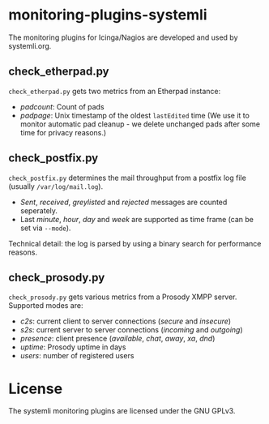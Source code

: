 # monitoring-plugins-systemli

The monitoring plugins for Icinga/Nagios are developed and used by
systemli.org.

## check_etherpad.py

`check_etherpad.py` gets two metrics from an Etherpad instance:

* *padcount*: Count of pads
* *padpage*: Unix timestamp of the oldest `lastEdited` time (We use it
  to monitor automatic pad cleanup - we delete unchanged pads after some
  time for privacy reasons.)

## check_postfix.py

`check_postfix.py` determines the mail throughput from a postfix log
file (usually `/var/log/mail.log`).

* *Sent*, *received*, *greylisted* and *rejected* messages are counted
  seperately.
* Last *minute*, *hour*, *day* and *week* are supported as time frame
  (can be set via `--mode`).

Technical detail: the log is parsed by using a binary search for
performance reasons.

## check_prosody.py

`check_prosody.py` gets various metrics from a Prosody XMPP server.
Supported modes are:

* *c2s*: current client to server connections (*secure* and *insecure*)
* *s2s*: current server to server connections (*incoming* and *outgoing*)
* *presence*: client presence (*available*, *chat*, *away*, *xa*, *dnd*)
* *uptime*: Prosody uptime in days
* *users*: number of registered users

# License

The systemli monitoring plugins are licensed under the GNU GPLv3.
